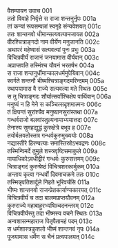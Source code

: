 वैशम्पायन उवाच	001  
ततो विवाहे निर्वृत्ते स राजा शन्तनुर्नृपः	001a  
तां कन्यां रूपसम्पन्नां स्वगृहे संन्यवेशयत्	001c  
ततः शान्तनवो धीमान्सत्यवत्यामजायत	002a  
वीरश्चित्राङ्गदो नाम वीर्येण मनुजानति	002c  
अथापरं महेष्वासं सत्यवत्यां पुनः प्रभुः	003a  
विचित्रवीर्यं राजानं जनयामास वीर्यवान्	003c  
अप्राप्तवति तस्मिंश्च यौवनं भरतर्षभ	004a  
स राजा शन्तनुर्धीमान्कालधर्ममुपेयिवान्	004c  
स्वर्गते शन्तनौ भीष्मश्चित्राङ्गदमरिन्दमम्	005a  
स्थापयामास वै राज्ये सत्यवत्या मते स्थितः	005c  
स तु चित्राङ्गदः शौर्यात्सर्वांश्चिक्षेप पार्थिवान्	006a  
मनुष्यं न हि मेने स कञ्चित्सदृशमात्मनः	006c  
तं क्षिपन्तं सुरांश्चैव मनुष्यानसुरांस्तथा	007a  
गन्धर्वराजो बलवांस्तुल्यनामाभ्ययात्तदा	007c  
तेनास्य सुमहद्युद्धं कुरुक्षेत्रे बभूव ह	007e  
तयोर्बलवतोस्तत्र गन्धर्वकुरुमुख्ययोः	008a  
नद्यास्तीरे हिरण्वत्याः समास्तिस्रोऽभवद्रणः	008c  
तस्मिन्विमर्दे तुमुले शस्त्रवृष्टिसमाकुले	009a  
मायाधिकोऽवधीद्वीरं गन्धर्वः कुरुसत्तमम्	009c  
चित्राङ्गदं कुरुश्रेष्ठं विचित्रशरकार्मुकम्	010a  
अन्ताय कृत्वा गन्धर्वो दिवमाचक्रमे ततः	010c  
तस्मिन्नृपतिशार्दूले निहते भूरिवर्चसि	011a  
भीष्मः शान्तनवो राजन्प्रेतकार्याण्यकारयत्	011c  
विचित्रवीर्यं च तदा बालमप्राप्तयौवनम्	012a  
कुरुराज्ये महाबाहुरभ्यषिञ्चदनन्तरम्	012c  
विचित्रवीर्यस्तु तदा भीष्मस्य वचने स्थितः	013a  
अन्वशासन्महाराज पितृपैतामहं पदम्	013c  
स धर्मशास्त्रकुशलो भीष्मं शान्तनवं नृपः	014a  
पूजयामास धर्मेण स चैनं प्रत्यपालयत्	014c  
